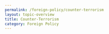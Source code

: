 ```yaml
---
permalink: /foreign-policy/counter-terrorism
layout: topic-overview
title: Counter-Terrorism
category: Foreign Policy
---
```

